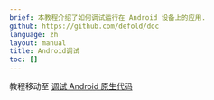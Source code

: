 ```yaml
---
brief: 本教程介绍了如何调试运行在 Android 设备上的应用.
github: https://github.com/defold/doc
language: zh
layout: manual
title: Android调试
toc: []
---
```


教程移动至 [调试 Android 原生代码](/zh/manuals/debugging-native-code-android)